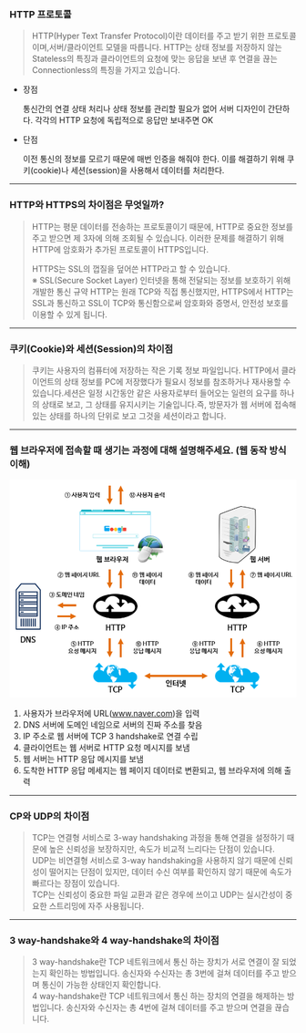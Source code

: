 ### HTTP 프로토콜
> HTTP(Hyper Text Transfer Protocol)이란 데이터를 주고 받기 위한 프로토콜이며,서버/클라이언트 모델을 따릅니다.
> HTTP는 상태 정보를 저장하지 않는 Stateless의 특징과 클라이언트의 요청에 맞는 응답을 보낸 후 연결을 끊는 Connectionless의 특징을 가지고 있습니다.<br>

* 장점

    통신간의 연결 상태 처리나 상태 정보를 관리할 필요가 없어 서버 디자인이 간단하다.
    각각의 HTTP 요청에 독립적으로 응답만 보내주면 OK


* 단점

    이전 통신의 정보를 모르기 때문에 매번 인증을 해줘야 한다.
    이를 해결하기 위해 쿠키(cookie)나 세션(session)을 사용해서 데이터를 처리한다.
---

### HTTP와 HTTPS의 차이점은 무엇일까?
> HTTP는 평문 데이터를 전송하는 프로토콜이기 때문에, HTTP로 중요한 정보를 주고 받으면 제 3자에 의해 조회될 수 있습니다. 이러한 문제를 해결하기 위해 HTTP에 암호화가 추가된 프로토콜이 HTTPS입니다.<br>
> 
> HTTPS는 SSL의 껍질을 덮어쓴 HTTP라고 할 수 있습니다.<br>
※ SSL(Secure Socket Layer) 인터넷을 통해 전달되는 정보를 보호하기 위해 개발한 통신 규약
HTTP는 원래 TCP와 직접 통신했지만, HTTPS에서 HTTP는 SSL과 통신하고 SSL이 TCP와 통신함으로써 암호화와 증명서, 안전성 보호를 이용할 수 있게 됩니다.

---

### 쿠키(Cookie)와 세션(Session)의 차이점
> 쿠키는 사용자의 컴퓨터에 저장하는 작은 기록 정보 파일입니다. HTTP에서 클라이언트의 상태 정보를 PC에 저장했다가 필요시 정보를 참조하거나 재사용할 수 있습니다.세션은 일정 시간동안 같은 사용자로부터 들어오는 일련의 요구를 하나의 상태로 보고, 그 상태를 유지시키는 기술입니다.즉, 방문자가 웹 서버에 접속해 있는 상태를 하나의 단위로 보고 그것을 세션이라고 합니다.<br>

---

### 웹 브라우저에 접속할 때 생기는 과정에 대해 설명해주세요. (웹 동작 방식 이해)
![img.png](img.png)
1. 사용자가 브라우저에 URL(www.naver.com)을 입력<br>
2. DNS 서버에 도메인 네임으로 서버의 진짜 주소를 찾음<br>
3. IP 주소로 웹 서버에 TCP 3 handshake로 연결 수립<br>
4. 클라이언트는 웹 서버로 HTTP 요청 메시지를 보냄<br>
5. 웹 서버는 HTTP 응답 메시지를 보냄<br>
6. 도착한 HTTP 응답 메세지는 웹 페이지 데이터로 변환되고, 웹 브라우저에 의해 출력<br>

---
### CP와 UDP의 차이점
>TCP는 연결형 서비스로 3-way handshaking 과정을 통해 연결을 설정하기 때문에 높은 신뢰성을 보장하지만, 속도가 비교적 느리다는 단점이 있습니다.<br>
> UDP는 비연결형 서비스로 3-way handshaking을 사용하지 않기 때문에 신뢰성이 떨어지는 단점이 있지만, 데이터 수신 여부를 확인하지 않기 때문에 속도가 빠르다는 장점이 있습니다.<br>
> TCP는 신뢰성이 중요한 파일 교환과 같은 경우에 쓰이고 UDP는 실시간성이 중요한 스트리밍에 자주 사용됩니다.

---
### 3 way-handshake와 4 way-handshake의 차이점
>3 way-handshake란 TCP 네트워크에서 통신 하는 장치가 서로 연결이 잘 되었는지 확인하는 방법입니다. 송신자와 수신자는 총 3번에 걸쳐 데이터를 주고 받으며 통신이 가능한 상태인지 확인합니다.<br>
> 4 way-handshake란 TCP 네트워크에서 통신 하는 장치의 연결을 해제하는 방법입니다. 송신자와 수신자는 총 4번에 걸쳐 데이터를 주고 받으며 연결을 끊습니다.
